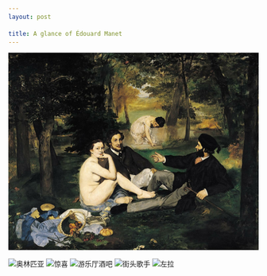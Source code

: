 ```yaml
---
layout: post

title: A glance of Édouard Manet
---
```



<div class="center">
  <img src="/images/posts/2017-09-26/草地上的午餐.jpg" alt="草地上的午餐" />
</div>




![奥林匹亚](奥林匹亚.jpg)
![惊喜](惊喜.jpg)
![游乐厅酒吧](游乐厅酒吧.jpg)
![街头歌手](街头歌手.jpg)
![左拉](左拉.jpg)

